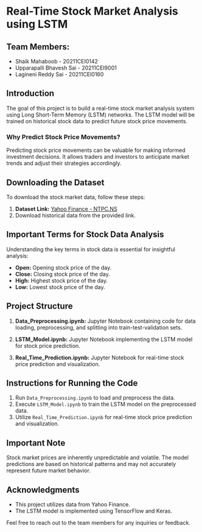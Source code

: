 # Real-Time Stock Market Analysis using LSTM

## Team Members:
- Shaik Mahaboob - 20211CEI0142
- Upparapalli Bhavesh Sai - 20211CEI9001
- Lagineni Reddy Sai - 20211CEI0160

## Introduction
The goal of this project is to build a real-time stock market analysis system using Long Short-Term Memory (LSTM) networks. The LSTM model will be trained on historical stock data to predict future stock price movements.

### Why Predict Stock Price Movements?
Predicting stock price movements can be valuable for making informed investment decisions. It allows traders and investors to anticipate market trends and adjust their strategies accordingly.

## Downloading the Dataset
To download the stock market data, follow these steps:
1. **Dataset Link:** [Yahoo Finance - NTPC.NS](https://finance.yahoo.com/quote/NTPC.NS/history?p=NTPC.NS)
2. Download historical data from the provided link.

## Important Terms for Stock Data Analysis
Understanding the key terms in stock data is essential for insightful analysis:

- **Open:** Opening stock price of the day.
- **Close:** Closing stock price of the day.
- **High:** Highest stock price of the day.
- **Low:** Lowest stock price of the day.

## Project Structure
1. **Data_Preprocessing.ipynb:** Jupyter Notebook containing code for data loading, preprocessing, and splitting into train-test-validation sets.

2. **LSTM_Model.ipynb:** Jupyter Notebook implementing the LSTM model for stock price prediction.

3. **Real_Time_Prediction.ipynb:** Jupyter Notebook for real-time stock price prediction and visualization.

## Instructions for Running the Code
1. Run `Data_Preprocessing.ipynb` to load and preprocess the data.
2. Execute `LSTM_Model.ipynb` to train the LSTM model on the preprocessed data.
3. Utilize `Real_Time_Prediction.ipynb` for real-time stock price prediction and visualization.

## Important Note
Stock market prices are inherently unpredictable and volatile. The model predictions are based on historical patterns and may not accurately represent future market behavior.

## Acknowledgments
- This project utilizes data from Yahoo Finance.
- The LSTM model is implemented using TensorFlow and Keras.

Feel free to reach out to the team members for any inquiries or feedback.
